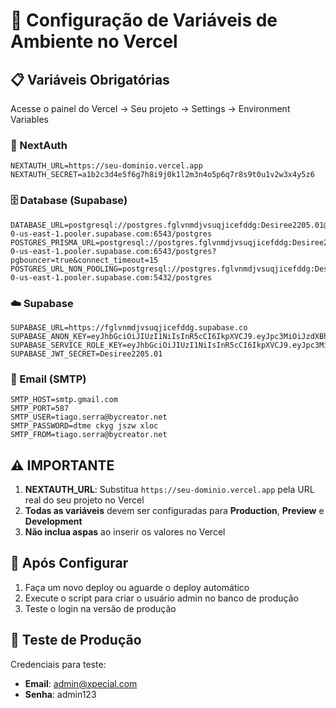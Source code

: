 # 🚀 Configuração de Variáveis de Ambiente no Vercel

## 📋 Variáveis Obrigatórias

Acesse o painel do Vercel → Seu projeto → Settings → Environment Variables

### 🔐 NextAuth
```
NEXTAUTH_URL=https://seu-dominio.vercel.app
NEXTAUTH_SECRET=a1b2c3d4e5f6g7h8i9j0k1l2m3n4o5p6q7r8s9t0u1v2w3x4y5z6
```

### 🗄️ Database (Supabase)
```
DATABASE_URL=postgresql://postgres.fglvnmdjvsuqjicefddg:Desiree2205.01@aws-0-us-east-1.pooler.supabase.com:6543/postgres
POSTGRES_PRISMA_URL=postgresql://postgres.fglvnmdjvsuqjicefddg:Desiree2205.01@aws-0-us-east-1.pooler.supabase.com:6543/postgres?pgbouncer=true&connect_timeout=15
POSTGRES_URL_NON_POOLING=postgresql://postgres.fglvnmdjvsuqjicefddg:Desiree2205.01@aws-0-us-east-1.pooler.supabase.com:5432/postgres
```

### ☁️ Supabase
```
SUPABASE_URL=https://fglvnmdjvsuqjicefddg.supabase.co
SUPABASE_ANON_KEY=eyJhbGciOiJIUzI1NiIsInR5cCI6IkpXVCJ9.eyJpc3MiOiJzdXBhYmFzZSIsInJlZiI6ImZnbHZubWRqdnN1cWppY2VmZGRnIiwicm9sZSI6ImFub24iLCJpYXQiOjE3NTc4ODcxMTIsImV4cCI6MjA3MzQ2MzExMn0.QoRdOCG4ERj2M2pRG8RBVTxWZ7EFBhsF4ymgR3DO0qw
SUPABASE_SERVICE_ROLE_KEY=eyJhbGciOiJIUzI1NiIsInR5cCI6IkpXVCJ9.eyJpc3MiOiJzdXBhYmFzZSIsInJlZiI6ImZnbHZubWRqdnN1cWppY2VmZGRnIiwicm9sZSI6InNlcnZpY2Vfcm9sZSIsImlhdCI6MTc1Nzg4NzExMiwiZXhwIjoyMDczNDYzMTEyfQ.QoRdOCG4ERj2M2pRG8RBVTxWZ7EFBhsF4ymgR3DO0qw
SUPABASE_JWT_SECRET=Desiree2205.01
```

### 📧 Email (SMTP)
```
SMTP_HOST=smtp.gmail.com
SMTP_PORT=587
SMTP_USER=tiago.serra@bycreator.net
SMTP_PASSWORD=dtme ckyg jszw xloc
SMTP_FROM=tiago.serra@bycreator.net
```

## ⚠️ IMPORTANTE

1. **NEXTAUTH_URL**: Substitua `https://seu-dominio.vercel.app` pela URL real do seu projeto no Vercel
2. **Todas as variáveis** devem ser configuradas para **Production**, **Preview** e **Development**
3. **Não inclua aspas** ao inserir os valores no Vercel

## 🔄 Após Configurar

1. Faça um novo deploy ou aguarde o deploy automático
2. Execute o script para criar o usuário admin no banco de produção
3. Teste o login na versão de produção

## 🧪 Teste de Produção

Credenciais para teste:
- **Email**: admin@xpecial.com
- **Senha**: admin123